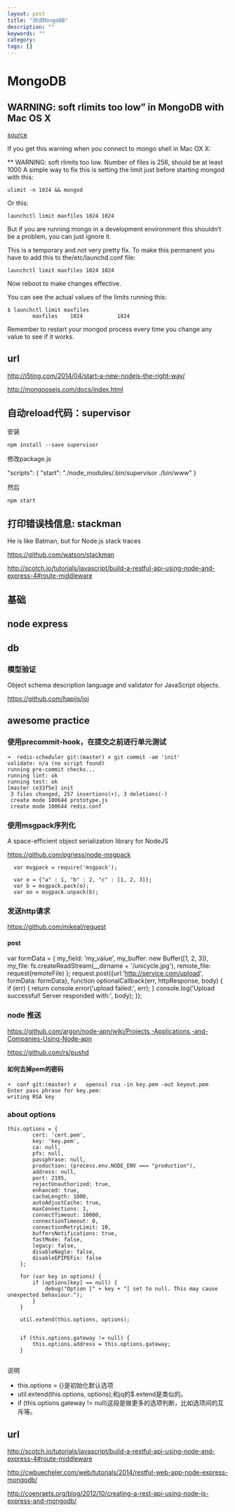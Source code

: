```yaml
---
layout: post
title: "测试MongoDB"
description: ""
keywords: ""
category: 
tags: []
---
```



# MongoDB

## WARNING: soft rlimits too low” in MongoDB with Mac OS X

[source](http://www.cnblogs.com/wbb2109/p/3991721.html)

If you get this warning when you connect to mongo shell in Mac OX X:

** WARNING: soft rlimits too low. Number of files is 256, should be at least 1000
A simple way to fix this is setting the limit just before starting mongod with this:

	ulimit -n 1024 && mongod
	
Or this:

	launchctl limit maxfiles 1024 1024
	
But if you are running mongo in a development environment this shouldn’t be a problem, you can just ignore it.

This is a temporary and not very pretty fix. To make this permanent you have to add this to the/etc/launchd.conf file:

	launchctl limit maxfiles 1024 1024
	
Now reboot to make changes effective.

You can see the actual values of the limits running this:

	$ launchctl limit maxfiles
	        maxfiles    1024           1024

Remember to restart your mongod process every time you change any value to see if it works.



## url

http://i5ting.com/2014/04/start-a-new-nodejs-the-right-way/



http://mongoosejs.com/docs/index.html



## 自动reload代码：supervisor

安装

	npm install --save supervisor
	
修改package.js

  "scripts": {
    "start": "./node_modules/.bin/supervisor ./bin/www"
  }
	
然后

	npm start
	
	
## 打印错误栈信息: stackman

He is like Batman, but for Node.js stack traces

https://github.com/watson/stackman




http://scotch.io/tutorials/javascript/build-a-restful-api-using-node-and-express-4#route-middleware



## 基础


## node express


## db


### 模型验证

Object schema description language and validator for JavaScript objects.

https://github.com/hapijs/joi



## awesome practice

### 使用precommit-hook，在提交之前进行单元测试

```
➜  redis-scheduler git:(master) ✗ git commit -am 'init'
validate: n/a (no script found)
running pre-commit checks...
running lint: ok
running test: ok
[master ce33f5e] init
 3 files changed, 257 insertions(+), 3 deletions(-)
 create mode 100644 prototype.js
 create mode 100644 redis.conf
```


### 使用msgpack序列化

A space-efficient object serialization library for NodeJS

https://github.com/pgriess/node-msgpack


```
  var msgpack = require('msgpack');

  var o = {"a" : 1, "b" : 2, "c" : [1, 2, 3]};
  var b = msgpack.pack(o);
  var oo = msgpack.unpack(b);
```


### 发送http请求

https://github.com/mikeal/request


#### post

var formData = {
  my_field: 'my_value',
  my_buffer: new Buffer([1, 2, 3]),
  my_file: fs.createReadStream(__dirname + '/unicycle.jpg'),
  remote_file: request(remoteFile)
};
request.post({url:'http://service.com/upload', formData: formData}, function optionalCallback(err, httpResponse, body) {
  if (err) {
    return console.error('upload failed:', err);
  }
  console.log('Upload successful!  Server responded with:', body);
});

### node 推送

https://github.com/argon/node-apn/wiki/Projects,-Applications,-and-Companies-Using-Node-apn

https://github.com/rs/pushd


#### 如何去掉pem的密码

```
➜  conf git:(master) ✗   openssl rsa -in key.pem -out keyout.pem
Enter pass phrase for key.pem:
writing RSA key
```


### about options

```	
this.options = {
		cert: 'cert.pem',
		key: 'key.pem',
		ca: null,
		pfx: null,
		passphrase: null,
		production: (process.env.NODE_ENV === "production"),
		address: null,
		port: 2195,
		rejectUnauthorized: true,
		enhanced: true,
		cacheLength: 1000,
		autoAdjustCache: true,
		maxConnections: 1,
		connectTimeout: 10000,
		connectionTimeout: 0,
		connectionRetryLimit: 10,
		buffersNotifications: true,
		fastMode: false,
		legacy: false,
		disableNagle: false,
		disableEPIPEFix: false
	};

	for (var key in options) {
		if (options[key] == null) {
			debug("Option [" + key + "] set to null. This may cause unexpected behaviour.");
		}
	}

	util.extend(this.options, options);

	
	if (this.options.gateway != null) {
		this.options.address = this.options.gateway;
	}
	
```

说明

- this.options = {}是初始化默认选项
- util.extend(this.options, options);和jq的$.extend是类似的。
- if (this.options.gateway != null)这段是做更多的选项判断，比如选项间的互斥等。

## url
http://scotch.io/tutorials/javascript/build-a-restful-api-using-node-and-express-4#route-middleware



http://cwbuecheler.com/web/tutorials/2014/restful-web-app-node-express-mongodb/


http://coenraets.org/blog/2012/10/creating-a-rest-api-using-node-js-express-and-mongodb/